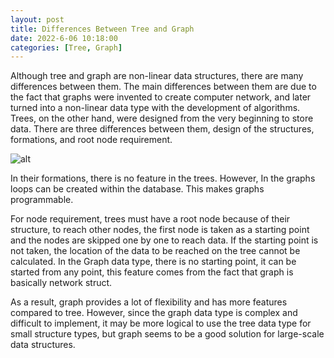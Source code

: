 ```yaml
---
layout: post
title: Differences Between Tree and Graph
date: 2022-6-06 10:18:00
categories: [Tree, Graph]
---
```


Although tree and graph are non-linear data structures, there are many differences between them. The main differences between them are due to the fact that graphs were invented to create computer network, and later turned into a non-linear data type with the development of algorithms. Trees, on the other hand, were designed from the very beginning to store data. There are three differences between them, design of the structures, formations, and root node requirement.

![alt](https://picsum.photos/800/300)

In their formations, there is no feature in the trees. However, In the graphs loops can be created within the database. This makes graphs programmable.

For node requirement, trees must have a root node because of their structure, to reach other nodes, the first node is taken as a starting point and the nodes are skipped one by one to reach data. If the starting point is not taken, the location of the data to be reached on the tree cannot be calculated. In the Graph data type, there is no starting point, it can be started from any point, this feature comes from the fact that graph is basically network struct.

As a result, graph provides a lot of flexibility and has more features compared to tree. However, since the graph data type is complex and difficult to implement, it may be more logical to use the tree data type for small structure types, but graph seems to be a good solution for large-scale data structures.
